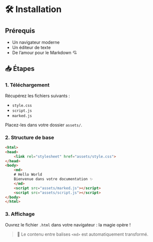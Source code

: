 # 🛠️ Installation

## Prérequis

- Un navigateur moderne
- Un éditeur de texte
- De l’amour pour le Markdown 💘

## 📥 Étapes

### 1. Téléchargement

Récupérez les fichiers suivants :

- `style.css`
- `script.js`
- `marked.js`

Placez-les dans votre dossier `assets/`.

### 2. Structure de base

```html
<html>
<head>
    <link rel="stylesheet" href="assets/style.css">
</head>
<body>
    <md>
    # Hello World
    Bienvenue dans votre documentation ✨
    </md>
    <script src="assets/marked.js"></script>
    <script src="assets/script.js"></script>
</body>
</html>
```

### 3. Affichage

Ouvrez le fichier `.html` dans votre navigateur : la magie opère !

> 🔁 Le contenu entre balises `<md>` est automatiquement transformé.